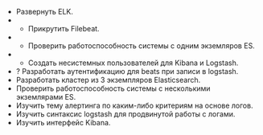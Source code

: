- Развернуть ELK.
- + Прикрутить Filebeat.
- + Проверить работоспособность системы с одним экземляров ES.
- + Создать несистемных пользователей для Kibana и Logstash.
- ? Разработать аутентификацию для beats при записи в logstash.
- Разработать кластер из 3 экземпляров Elasticsearch.
- Проверить работоспособность системы с несколькими экземлярами ES.
- Изучить тему алертинга по каким-либо критериям на основе логов.
- Изучить синтаксис logstash для продвинутой работы с логами.
- Изучить интерфейс Kibana.
